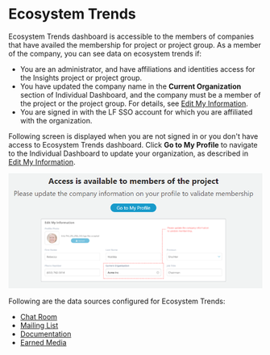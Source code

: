 # Ecosystem Trends

Ecosystem Trends dashboard is accessible to the members of companies that have availed the membership for project or project group. As a member of the company, you can see data on ecosystem trends if:

* You are an administrator, and have affiliations and identities access for the Insights project or project group.
* You have updated the company name in the **Current Organization** section of Individual Dashboard, and the company must be a member of the project or the project group. For details, see [Edit My Information](../../../my-profile/managing-your-profile.md).
* You are signed in with the LF SSO account for which you are affiliated with the organization.

Following screen is displayed when you are not signed in or you don't have access to Ecosystem Trends dashboard. Click **Go to My Profile** to navigate to the Individual Dashboard to update your organization, as described in [Edit My Information](../../../my-profile/managing-your-profile.md).

![Ecosystem Trends](../../../.gitbook/assets/ecosystem-trends-access-window.png)

Following are the data sources configured for Ecosystem Trends:

* [Chat Room](../technical-trends/summary.md#chat-room)
* [Mailing List](../technical-trends/summary.md#mailing-list)
* [Documentation](../technical-trends/summary.md#documentation)
* [Earned Media](../technical-trends/summary.md#earned-media)

